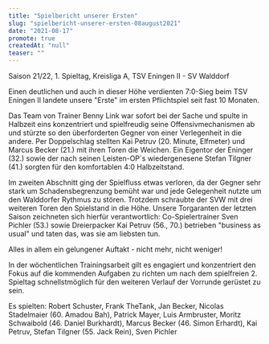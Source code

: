 ```yaml
---
title: "Spielbericht unserer Ersten"
slug: "spielbericht-unserer-ersten-08august2021"
date: "2021-08-17"
promote: true
createdAt: "null"
teaser: ""
---
```

Saison 21/22, 1. Spieltag, Kreisliga A, TSV Eningen II - SV Walddorf


Einen deutlichen und auch in dieser Höhe verdienten 7:0-Sieg beim TSV Eningen II landete unsere "Erste" im ersten Pflichtspiel seit fast 10 Monaten.


Das Team von Trainer Benny Link war sofort bei der Sache und spulte in Halbzeit eins konzentriert und spielfreudig seine Offensivmechanismen ab und stürzte so den überforderten Gegner von einer Verlegenheit in die andere. Per Doppelschlag stellten Kai Petruv (20. Minute, Elfmeter) und Marcus Becker (21.) mit ihren Toren die Weichen. Ein Eigentor der Eninger (32.) sowie der nach seinen Leisten-OP´s wiedergenesene Stefan Tilgner (41.) sorgten für den komfortablen 4:0 Halbzeitstand.


Im zweiten Abschnitt ging der Spielfluss etwas verloren, da der Gegner sehr stark um Schadensbegrenzung bemüht war und jede Gelegenheit nutzte um den Walddorfer Rythmus zu stören. Trotzdem schraubte der SVW mit drei weiteren Toren den Spielstand in die Höhe. Unsere Torgaranten der letzten Saison zeichneten sich hierfür verantwortlich: Co-Spielertrainer Sven Pichler (53.) sowie Dreierpacker Kai Petruv (56., 70.) betrieben "business as usual" und taten das, was sie am liebsten tun.


Alles in allem ein gelungener Auftakt - nicht mehr, nicht weniger!


In der wöchentlichen Trainingsarbeit gilt es engagiert und konzentriert den Fokus auf die kommenden Aufgaben zu richten um nach dem spielfreien 2. Spieltag schnellstmöglich für den weiteren Verlauf der Vorrunde gerüstet zu sein.


Es spielten: Robert Schuster, Frank TheTank, Jan Becker, Nicolas Stadelmaier (60. Amadou Bah), Patrick Mayer, Luis Armbruster, Moritz Schwaibold (46. Daniel Burkhardt), Marcus Becker (46. Simon Erhardt), Kai Petruv, Stefan Tilgner (55. Jack Rein), Sven Pichler
